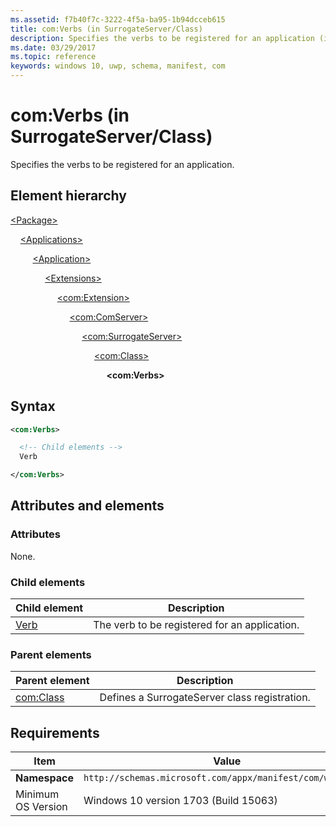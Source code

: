 ```yaml
---
ms.assetid: f7b40f7c-3222-4f5a-ba95-1b94dcceb615
title: com:Verbs (in SurrogateServer/Class)
description: Specifies the verbs to be registered for an application (in SurrogateServer/Class).
ms.date: 03/29/2017
ms.topic: reference
keywords: windows 10, uwp, schema, manifest, com
---
```


# com:Verbs (in SurrogateServer/Class)

Specifies the verbs to be registered for an application.

## Element hierarchy

[\<Package\>](element-package.md)

&nbsp;&nbsp;&nbsp;&nbsp;[\<Applications\>](element-applications.md)

&nbsp;&nbsp;&nbsp;&nbsp; &nbsp;&nbsp;&nbsp;&nbsp;[\<Application\>](element-application.md)

&nbsp;&nbsp;&nbsp;&nbsp; &nbsp;&nbsp;&nbsp;&nbsp; &nbsp;&nbsp;&nbsp;&nbsp;[\<Extensions\>](element-1-extensions.md)

&nbsp;&nbsp;&nbsp;&nbsp; &nbsp;&nbsp;&nbsp;&nbsp; &nbsp;&nbsp;&nbsp;&nbsp; &nbsp;&nbsp;&nbsp;&nbsp;[\<com:Extension\>](element-com-extension.md)

&nbsp;&nbsp;&nbsp;&nbsp; &nbsp;&nbsp;&nbsp;&nbsp; &nbsp;&nbsp;&nbsp;&nbsp; &nbsp;&nbsp;&nbsp;&nbsp; &nbsp;&nbsp;&nbsp;&nbsp;[\<com:ComServer\>](element-com-comserver.md)

&nbsp;&nbsp;&nbsp;&nbsp; &nbsp;&nbsp;&nbsp;&nbsp; &nbsp;&nbsp;&nbsp;&nbsp; &nbsp;&nbsp;&nbsp;&nbsp; &nbsp;&nbsp;&nbsp;&nbsp; &nbsp;&nbsp;&nbsp;&nbsp;[\<com:SurrogateServer\>](element-com-surrogateserver.md)

&nbsp;&nbsp;&nbsp;&nbsp; &nbsp;&nbsp;&nbsp;&nbsp; &nbsp;&nbsp;&nbsp;&nbsp; &nbsp;&nbsp;&nbsp;&nbsp; &nbsp;&nbsp;&nbsp;&nbsp; &nbsp;&nbsp;&nbsp;&nbsp; &nbsp;&nbsp;&nbsp;&nbsp;[\<com:Class\>](element-com-surrogateserver-class.md)

&nbsp;&nbsp;&nbsp;&nbsp; &nbsp;&nbsp;&nbsp;&nbsp; &nbsp;&nbsp;&nbsp;&nbsp; &nbsp;&nbsp;&nbsp;&nbsp; &nbsp;&nbsp;&nbsp;&nbsp; &nbsp;&nbsp;&nbsp;&nbsp; &nbsp;&nbsp;&nbsp;&nbsp; &nbsp;&nbsp;&nbsp;&nbsp;**\<com:Verbs\>**

## Syntax

```xml
<com:Verbs>

  <!-- Child elements -->
  Verb

</com:Verbs>
```

## Attributes and elements

### Attributes

None.

### Child elements

| Child element | Description |
|-|-|
| [Verb](element-com-surrogate-verb.md) | The verb to be registered for an application. |

### Parent elements

| Parent element | Description |
|-|-|
| [com:Class](element-com-surrogateserver-class.md) | Defines a SurrogateServer class registration. |

## Requirements

| Item  | Value  |
|--|--|
| **Namespace** | `http://schemas.microsoft.com/appx/manifest/com/windows10` |
| Minimum OS Version | Windows 10 version 1703 (Build 15063) |
